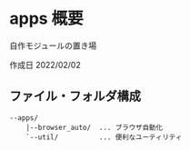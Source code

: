 # apps 概要

自作モジュールの置き場

作成日 2022/02/02

## ファイル・フォルダ構成

```text
--apps/
    |--browser_auto/  ... ブラウザ自動化
    `--util/          ... 便利なユーティリティ
```
